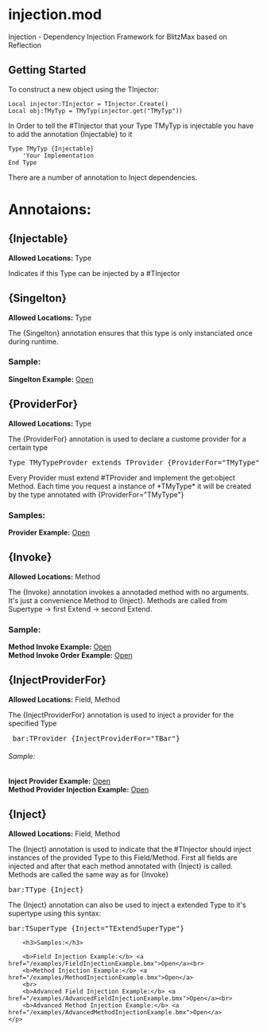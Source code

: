 

injection.mod
=============

Injection - Dependency Injection Framework for BlitzMax based on Reflection

## Getting Started 
To construct a new object using the TInjector:

```blitzmax
Local injector:TInjector = TInjector.Create()
Local obj:TMyTyp = TMyTyp(injector.get("TMyTyp"))
```

In Order to tell the #TInjector that your Type TMyTyp is injectable you have to add the annotation {Injectable} to it</p>

```blitzmax
Type TMyTyp {Injectable}
    'Your Implementation
End Type
```

There are a number of annotation to Inject dependencies.

# Annotaions:
<h2>{Injectable}</h2>
<div>
    <p>
        <span><b>Allowed Locations:</b> Type</span>
        <p>
            Indicates if this Type can be injected by a #TInjector
        </p>
    </p>
</div>
<h2>{Singelton}</h2>
<div>
    <p>
        <span><b>Allowed Locations:</b> Type</span>
        <p>
        The {Singelton} annotation ensures that this type is only instanciated once during runtime.
        </p>
        <h3>Sample:</h3>
        <b>Singelton Example:</b> <a href="/examples/SingeltonExample.bmx">Open</a>
    </p>
</div>
<h2>{ProviderFor}</h2>
<div>
    <p>
        <span><b>Allowed Locations:</b> Type</span>
        <p>
        The {ProviderFor} annotation is used to declare a custome provider for a certain type
        <pre>Type TMyTypeProvder extends TProvider {ProviderFor="TMyType"}</pre>
        </p>
        <p>
        Every Provider must extend #TProvider and implement the get:object Method.
        Each time you request a instance of *TMyType* it will be created by the type annotated with {ProviderFor="TMyType"}
        </p>
        <h3>Samples:</h3>
        <b>Provider Example:</b> <a href="/examples/ProviderExample.bmx">Open</a><br>
    </p>
</div>
<h2>{Invoke}</h2>
<div>
    <p>
        <span><b>Allowed Locations:</b> Method</span>
        <p>
        The {Invoke} annotation invokes a annotaded method with no arguments. It's just a convenience Method to {Inject}.
        Methods are called from Supertype -> first Extend -> second Extend.
        </p>
        <h3>Sample:</h3>
        <b>Method Invoke Example:</b> <a href="/examples/MethodInvokeExample.bmx">Open</a><br>
        <b>Method Invoke Order Example:</b> <a href="/examples/MethodInvokeOrderExample.bmx">Open</a>
    </p>
</div>
<h2>{InjectProviderFor}</h2>
<div>
    <p>
        <span><b>Allowed Locations:</b> Field, Method</span>
        <p>
        The {InjectProviderFor} annotation is used to inject a provider for the specified Type
        <pre> bar:TProvider {InjectProviderFor="TBar"}</pre>
        </p>
        <h6>Sample:</h6>
        <b>Inject Provider Example:</b> <a href="/examples/InjectProviderExample.bmx">Open</a><br>
        <b>Method Provider Injection Example:</b> <a href="/examples/MethodProviderInjectionExample.bmx">Open</a>
    </p>
</div>
<h2>{Inject}</h2>
<div>
    <p>
        <span><b>Allowed Locations:</b> Field, Method</span>
        <p>
        The {Inject} annotation is used to indicate that the #TInjector should inject instances of the provided Type
        to this Field/Method. First all fields are injected and after that each method annotated with {Inject} is called.
        Methods are called the same way as for {Invoke}
        <pre>bar:TType {Inject}</pre>
        </p>
        <p>
            The {Inject} annotation can also be used to inject a extended Type to it's supertype using this syntax:
            <pre>bar:TSuperType {Inject="TExtendSuperType"}</pre>
        </p>
        
        <h3>Samples:</h3>
        
        <b>Field Injection Example:</b> <a href="/examples/FieldInjectionExample.bmx">Open</a><br>
        <b>Method Injection Example:</b> <a href="/examples/MethodInjectionExample.bmx">Open</a>
        <br>
        <b>Advanced Field Injection Example:</b> <a href="/examples/AdvancedFieldInjectionExample.bmx">Open</a><br>
        <b>Advanced Method Injection Example:</b> <a href="/examples/AdvancedMethodInjectionExample.bmx">Open</a>
    </p>
</div>
